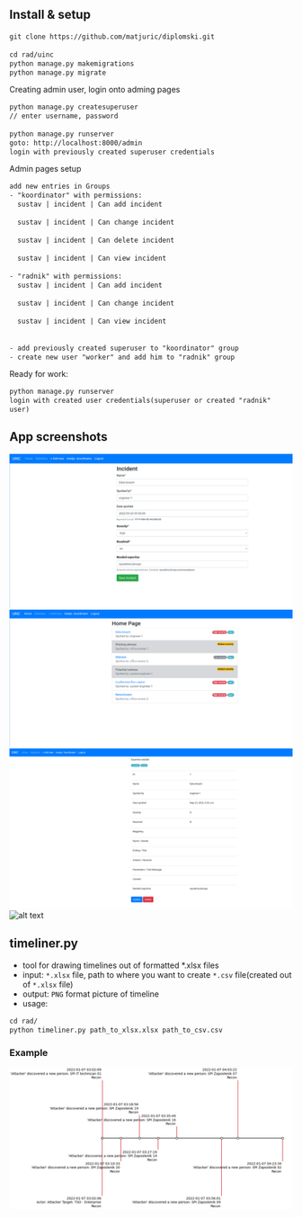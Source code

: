 ## Install & setup
```
git clone https://github.com/matjuric/diplomski.git

cd rad/uinc
python manage.py makemigrations
python manage.py migrate
```

Creating admin user, login onto adming pages
```
python manage.py createsuperuser
// enter username, password

python manage.py runserver
goto: http://localhost:8000/admin
login with previously created superuser credentials
```

Admin pages setup
```
add new entries in Groups
- "koordinator" with permissions:
  sustav | incident | Can add incident

  sustav | incident | Can change incident

  sustav | incident | Can delete incident

  sustav | incident | Can view incident

- "radnik" with permissions:
  sustav | incident | Can add incident

  sustav | incident | Can change incident

  sustav | incident | Can view incident


- add previously created superuser to "koordinator" group
- create new user "worker" and add him to "radnik" group
```
Ready for work:

```
python manage.py runserver
login with created user credentials(superuser or created "radnik" user)
```

## App screenshots
![alt text](adding_new.png "Adding new Incident in system")
![alt text](home_page.png "Home page")
![alt text](details_page.png "Details page")
![alt text](statistics.png "Statistcs page")

## timeliner.py
- tool for drawing timelines out of formatted *.xlsx files
- input: `*.xlsx` file, path to where you want to create `*.csv` file(created out of `*.xlsx` file)
- output: `PNG` format picture of timeline
- usage:
```
cd rad/
python timeliner.py path_to_xlsx.xlsx path_to_csv.csv
```
### Example
![alt text](test.png "Timeliner usage example")
